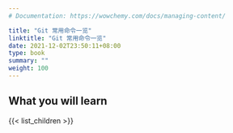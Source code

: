 ```yaml
---
# Documentation: https://wowchemy.com/docs/managing-content/

title: "Git 常用命令一览"
linktitle: "Git 常用命令一览"
date: 2021-12-02T23:50:11+08:00
type: book
summary: ""
weight: 100
---
```


<!--more-->

## What you will learn

{{< list_children >}}